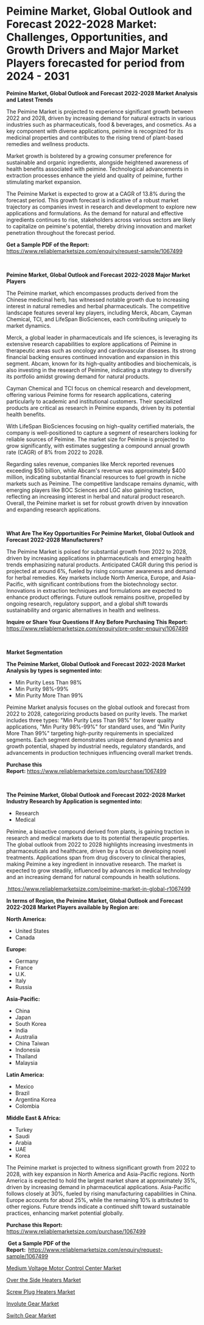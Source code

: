 <p><h1>Peimine Market, Global Outlook and Forecast 2022-2028 Market: Challenges, Opportunities, and Growth Drivers and Major Market Players forecasted for period from 2024 - 2031</h1></p><p><strong>Peimine Market, Global Outlook and Forecast 2022-2028 Market Analysis and Latest Trends</strong></p>
<p><p>The Peimine Market is projected to experience significant growth between 2022 and 2028, driven by increasing demand for natural extracts in various industries such as pharmaceuticals, food & beverages, and cosmetics. As a key component with diverse applications, peimine is recognized for its medicinal properties and contributes to the rising trend of plant-based remedies and wellness products. </p><p>Market growth is bolstered by a growing consumer preference for sustainable and organic ingredients, alongside heightened awareness of health benefits associated with peimine. Technological advancements in extraction processes enhance the yield and quality of peimine, further stimulating market expansion. </p><p>The Peimine Market is expected to grow at a CAGR of 13.8% during the forecast period. This growth forecast is indicative of a robust market trajectory as companies invest in research and development to explore new applications and formulations. As the demand for natural and effective ingredients continues to rise, stakeholders across various sectors are likely to capitalize on peimine's potential, thereby driving innovation and market penetration throughout the forecast period.</p></p>
<p><strong>Get a Sample PDF of the Report:&nbsp;</strong> <a href="https://www.reliablemarketsize.com/enquiry/request-sample/1067499?utm_campaign=1103&utm_medium=2&utm_source=Github&utm_content=ia&utm_term=17112024&utm_id=peimine-market-global-outlook-and-forecast-2022-2028">https://www.reliablemarketsize.com/enquiry/request-sample/1067499</a></p>
<p>&nbsp;</p>
<p><strong>Peimine Market, Global Outlook and Forecast 2022-2028 Major Market Players</strong></p>
<p><p>The Peimine market, which encompasses products derived from the Chinese medicinal herb, has witnessed notable growth due to increasing interest in natural remedies and herbal pharmaceuticals. The competitive landscape features several key players, including Merck, Abcam, Cayman Chemical, TCI, and LifeSpan BioSciences, each contributing uniquely to market dynamics.</p><p>Merck, a global leader in pharmaceuticals and life sciences, is leveraging its extensive research capabilities to explore applications of Peimine in therapeutic areas such as oncology and cardiovascular diseases. Its strong financial backing ensures continued innovation and expansion in this segment. Abcam, known for its high-quality antibodies and biochemicals, is also investing in the research of Peimine, indicating a strategy to diversify its portfolio amidst growing demand for natural products.</p><p>Cayman Chemical and TCI focus on chemical research and development, offering various Peimine forms for research applications, catering particularly to academic and institutional customers. Their specialized products are critical as research in Peimine expands, driven by its potential health benefits.</p><p>With LifeSpan BioSciences focusing on high-quality certified materials, the company is well-positioned to capture a segment of researchers looking for reliable sources of Peimine. The market size for Peimine is projected to grow significantly, with estimates suggesting a compound annual growth rate (CAGR) of 8% from 2022 to 2028.</p><p>Regarding sales revenue, companies like Merck reported revenues exceeding $50 billion, while Abcam's revenue was approximately $400 million, indicating substantial financial resources to fuel growth in niche markets such as Peimine. The competitive landscape remains dynamic, with emerging players like BOC Sciences and LGC also gaining traction, reflecting an increasing interest in herbal and natural product research. Overall, the Peimine market is set for robust growth driven by innovation and expanding research applications.</p></p>
<p>&nbsp;</p>
<p><strong>What Are The Key Opportunities For Peimine Market, Global Outlook and Forecast 2022-2028 Manufacturers?</strong></p>
<p><p>The Peimine Market is poised for substantial growth from 2022 to 2028, driven by increasing applications in pharmaceuticals and emerging health trends emphasizing natural products. Anticipated CAGR during this period is projected at around 6%, fueled by rising consumer awareness and demand for herbal remedies. Key markets include North America, Europe, and Asia-Pacific, with significant contributions from the biotechnology sector. Innovations in extraction techniques and formulations are expected to enhance product offerings. Future outlook remains positive, propelled by ongoing research, regulatory support, and a global shift towards sustainability and organic alternatives in health and wellness.</p></p>
<p><strong>Inquire or Share Your Questions If Any Before Purchasing This Report:</strong> <a href="https://www.reliablemarketsize.com/enquiry/pre-order-enquiry/1067499?utm_campaign=1103&utm_medium=2&utm_source=Github&utm_content=ia&utm_term=17112024&utm_id=peimine-market-global-outlook-and-forecast-2022-2028">https://www.reliablemarketsize.com/enquiry/pre-order-enquiry/1067499</a></p>
<p>&nbsp;</p>
<p><strong>Market Segmentation</strong></p>
<p><strong>The Peimine Market, Global Outlook and Forecast 2022-2028 Market Analysis by types is segmented into:</strong></p>
<p><ul><li>Min Purity Less Than 98%</li><li>Min Purity 98%-99%</li><li>Min Purity More Than 99%</li></ul></p>
<p><p>Peimine Market analysis focuses on the global outlook and forecast from 2022 to 2028, categorizing products based on purity levels. The market includes three types: "Min Purity Less Than 98%" for lower quality applications, "Min Purity 98%-99%" for standard uses, and "Min Purity More Than 99%" targeting high-purity requirements in specialized segments. Each segment demonstrates unique demand dynamics and growth potential, shaped by industrial needs, regulatory standards, and advancements in production techniques influencing overall market trends.</p></p>
<p><strong>Purchase this Report:&nbsp;</strong><a href="https://www.reliablemarketsize.com/purchase/1067499?utm_campaign=1103&utm_medium=2&utm_source=Github&utm_content=ia&utm_term=17112024&utm_id=peimine-market-global-outlook-and-forecast-2022-2028">https://www.reliablemarketsize.com/purchase/1067499</a></p>
<p>&nbsp;</p>
<p><strong>The Peimine Market, Global Outlook and Forecast 2022-2028 Market Industry Research by Application is segmented into:</strong></p>
<p><ul><li>Research</li><li>Medical</li></ul></p>
<p><p>Peimine, a bioactive compound derived from plants, is gaining traction in research and medical markets due to its potential therapeutic properties. The global outlook from 2022 to 2028 highlights increasing investments in pharmaceuticals and healthcare, driven by a focus on developing novel treatments. Applications span from drug discovery to clinical therapies, making Peimine a key ingredient in innovative research. The market is expected to grow steadily, influenced by advances in medical technology and an increasing demand for natural compounds in health solutions.</p></p>
<p><a href="https://www.reliablemarketsize.com/peimine-market-in-global-r1067499?utm_campaign=1103&utm_medium=2&utm_source=Github&utm_content=ia&utm_term=17112024&utm_id=peimine-market-global-outlook-and-forecast-2022-2028">&nbsp;https://www.reliablemarketsize.com/peimine-market-in-global-r1067499</a></p>
<p><strong>In terms of Region, the Peimine Market, Global Outlook and Forecast 2022-2028 Market Players available by Region are:</strong></p>
<p>
    <p> <strong> North America: </strong>
        <ul>
            <li>United States</li>
            <li>Canada</li>
        </ul>
        </p> 
    <p> <strong> Europe: </strong>
        <ul>
            <li>Germany</li>
            <li>France</li>
            <li>U.K.</li>
            <li>Italy</li>
            <li>Russia</li>
        </ul>
        </p> 
    <p> <strong> Asia-Pacific: </strong>
        <ul>
            <li>China</li>
            <li>Japan</li>
            <li>South Korea</li>
            <li>India</li>
            <li>Australia</li>
            <li>China Taiwan</li>
            <li>Indonesia</li>
            <li>Thailand</li>
            <li>Malaysia</li>
        </ul>
        </p> 
    <p> <strong> Latin America: </strong>
        <ul>
            <li>Mexico</li>
            <li>Brazil</li>
            <li>Argentina Korea</li>
            <li>Colombia</li>
        </ul>
        </p> 
    <p> <strong> Middle East & Africa: </strong>
        <ul>
            <li>Turkey</li>
            <li>Saudi</li>
            <li>Arabia</li>
            <li>UAE</li>
            <li>Korea</li>
        </ul>
    </p>
    </p>
<p><p>The Peimine market is projected to witness significant growth from 2022 to 2028, with key expansion in North America and Asia-Pacific regions. North America is expected to hold the largest market share at approximately 35%, driven by increasing demand in pharmaceutical applications. Asia-Pacific follows closely at 30%, fueled by rising manufacturing capabilities in China. Europe accounts for about 25%, while the remaining 10% is attributed to other regions. Future trends indicate a continued shift toward sustainable practices, enhancing market potential globally.</p></p>
<p><strong>Purchase this Report: </strong><a href="https://www.reliablemarketsize.com/purchase/1067499?utm_campaign=1103&utm_medium=2&utm_source=Github&utm_content=ia&utm_term=17112024&utm_id=peimine-market-global-outlook-and-forecast-2022-2028">https://www.reliablemarketsize.com/purchase/1067499</a></p>
<p>&nbsp;<strong>Get a Sample PDF of the Report:&nbsp;&nbsp;</strong><a href="https://www.reliablemarketsize.com/enquiry/request-sample/1067499?utm_campaign=1103&utm_medium=2&utm_source=Github&utm_content=ia&utm_term=17112024&utm_id=peimine-market-global-outlook-and-forecast-2022-2028">https://www.reliablemarketsize.com/enquiry/request-sample/1067499</a></p>
<p><strong></strong></p>
<p><p><a href="https://www.linkedin.com/pulse/strategic-market-insights-global-medium-voltage-motor-control-a9swe?utm_campaign=1103&utm_medium=2&utm_source=Github&utm_content=ia&utm_term=17112024&utm_id=peimine-market-global-outlook-and-forecast-2022-2028">Medium Voltage Motor Control Center Market</a></p><p><a href="https://issuu.com/reportprime-2/docs/over-the-side-heaters-market-size-2_5f2ccbe5ad0b69?utm_campaign=1103&utm_medium=2&utm_source=Github&utm_content=ia&utm_term=17112024&utm_id=peimine-market-global-outlook-and-forecast-2022-2028">Over the Side Heaters Market</a></p><p><a href="https://issuu.com/reportprime-2/docs/screw-plug-heaters-market-size-2030_f001ff6098fd3b?utm_campaign=1103&utm_medium=2&utm_source=Github&utm_content=ia&utm_term=17112024&utm_id=peimine-market-global-outlook-and-forecast-2022-2028">Screw Plug Heaters Market</a></p><p><a href="https://www.linkedin.com/pulse/future-ready-strategic-insights-global-involute-gear-market-hiere?utm_campaign=1103&utm_medium=2&utm_source=Github&utm_content=ia&utm_term=17112024&utm_id=peimine-market-global-outlook-and-forecast-2022-2028">Involute Gear Market</a></p><p><a href="https://www.linkedin.com/pulse/driving-forces-global-switch-gear-market-trends-applications-3t4ge?utm_campaign=1103&utm_medium=2&utm_source=Github&utm_content=ia&utm_term=17112024&utm_id=peimine-market-global-outlook-and-forecast-2022-2028">Switch Gear Market</a></p></p>